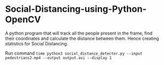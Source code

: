 # Social-Distancing-using-Python-OpenCV
A python program that will track all the people present in the frame, find their coordinates and calculate the distance between them. Hence creating statistics for Social Distancing.

Run command
```time python3 social_distance_detector.py --input pedestrians2.mp4 --output output.avi --display 1```
